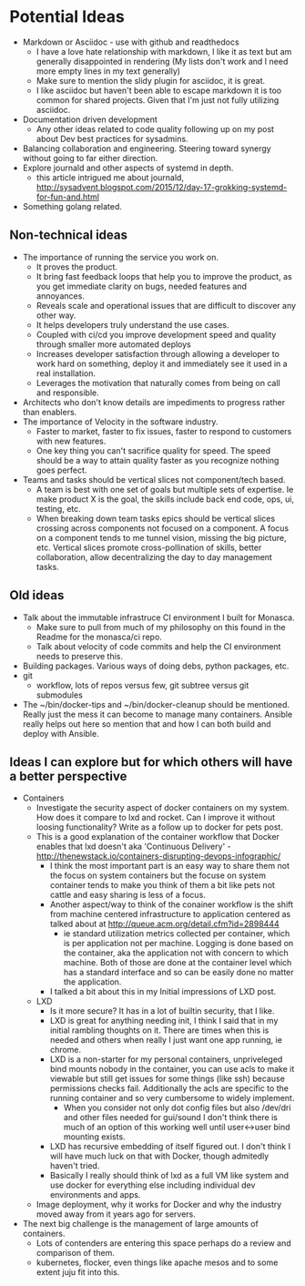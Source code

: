 # Potential Ideas
- Markdown or Asciidoc - use with github and readthedocs
  - I have a love hate relationship with markdown, I like it as text but am generally disappointed in rendering (My lists don't work and I need more empty
    lines in my text generally)
  - Make sure to mention the slidy plugin for asciidoc, it is great.
  - I like asciidoc but haven't been able to escape markdown it is too common for shared projects. Given that I'm just not fully utilizing asciidoc.
- Documentation driven development
  - Any other ideas related to code quality following up on my post about Dev best practices for
    sysadmins.
- Balancing collaboration and engineering. Steering toward synergy without going to far either direction.
- Explore journald and other aspects of systemd in depth.
  - this article intrigued me about journald, http://sysadvent.blogspot.com/2015/12/day-17-grokking-systemd-for-fun-and.html
- Something golang related.

## Non-technical ideas
- The importance of running the service you work on.
  - It proves the product.
  - It bring fast feedback loops that help you to improve the product, as you get immediate clarity on bugs, needed features and annoyances.
  - Reveals scale and operational issues that are difficult to discover any other way.
  - It helps developers truly understand the use cases.
  - Coupled with ci/cd you improve development speed and quality through smaller more automated deploys
  - Increases developer satisfaction through allowing a developer to work hard on something, deploy it and immediately see it used in
    a real installation.
  - Leverages the motivation that naturally comes from being on call and responsible.
- Architects who don't know details are impediments to progress rather than enablers.
- The importance of Velocity in the software industry.
  - Faster to market, faster to fix issues, faster to respond to customers with new features.
  - One key thing you can't sacrifice quality for speed. The speed should be a way to attain quality faster as you recognize nothing goes perfect.
- Teams and tasks should be vertical slices not component/tech based.
  - A team is best with one set of goals but multiple sets of expertise. Ie make product X is the goal, the skills include back end code, ops, ui,
    testing, etc.
  - When breaking down team tasks epics should be vertical slices crossing across components not focused on a component. A focus on a component
    tends to me tunnel vision, missing the big picture, etc. Vertical slices promote cross-pollination of skills, better collaboration, allow
    decentralizing the day to day management tasks.

## Old ideas
- Talk about the immutable infrastruce CI environment I built for Monasca.
  - Make sure to pull from much of my philosophy on this found in the Readme for the monasca/ci repo.
  - Talk about velocity of code commits and help the CI environment needs to preserve this.
- Building packages. Various ways of doing debs, python packages, etc.
- git
  - workflow, lots of repos versus few, git subtree versus git submodules
- The ~/bin/docker-tips and ~/bin/docker-cleanup should be mentioned. Really just the mess it can become to manage many containers. Ansible really helps out here so mention that and how I can both build and deploy with Ansible.

## Ideas I can explore but for which others will have a better perspective
- Containers
  - Investigate the security aspect of docker containers on my system. How does it compare to lxd and
    rocket. Can I improve it without loosing functionality? Write as a follow up to docker for pets post.
  - This is a good explanation of the container workflow that Docker enables that lxd doesn't
    aka 'Continuous Delivery' - http://thenewstack.io/containers-disrupting-devops-infographic/
    - I think the most important part is an easy way to share them not the focus on system containers
      but the focuse on system container tends to make you think of them a bit like pets not cattle and
      easy sharing is less of a focus.
    - Another aspect/way to think of the conainer workflow is the shift from machine centered infrastructure to application centered
      as talked about at http://queue.acm.org/detail.cfm?id=2898444
      - ie standard utilization metrics collected per container, which is per application not per machine. Logging is done based on the
        container, aka the application not with concern to which machine. Both of those are done at the container level which has a standard
        interface and so can be easily done no matter the application.
    - I talked a bit about this in my Initial impressions of LXD post.
  - LXD
    - Is it more secure? It has in a lot of builtin security, that I like.
    - LXD is great for anything needing init, I think I said that in my initial rambling thoughts on it.
      There are times when this is needed and others when really I just want one app running, ie chrome.
    - LXD is a non-starter for my personal containers, unpriveleged bind mounts nobody in the container,
      you can use acls to make it viewable but still get issues for some things (like ssh) because
      permissions checks fail. Additionally the acls are specific to the running container and so very
      cumbersome to widely implement.
      - When you consider not only dot config files but also /dev/dri and other files needed for gui/sound
        I don't think there is much of an option of this working well until user<->user bind mounting
        exists.
    - LXD has recursive embedding of itself figured out. I don't think I will have much luck on that with
      Docker, though admitedly haven't tried.
    - Basically I really should think of lxd as a full VM like system and use docker for everything
      else including individual dev environments and apps.
  - Image deployment, why it works for Docker and why the industry moved away from it years ago for servers.
- The next big challenge is the management of large amounts of containers.
  - Lots of contenders are entering this space perhaps do a review and comparison of them.
  - kubernetes, flocker, even things like apache mesos and to some extent juju fit into this.
